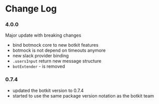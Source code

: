 # Change Log

### 4.0.0
Major update with breaking changes
* bind botmock core to new botkit features
* botmock is not depend on timeouts anymore
* new slack provider binding
* `.usersInput` return new message structure
* `botExtender` - is removed

### 0.7.4
* updated the botkit version to 0.7.4
* started to use the same package version notation as the botkit team
